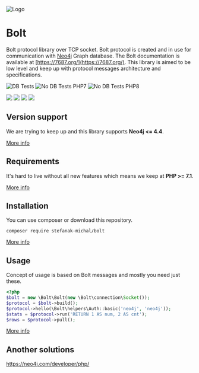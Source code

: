![Logo](https://repository-images.githubusercontent.com/198229221/c0edf6c1-8699-481d-85f7-17b6ea0ffb26)

# Bolt
Bolt protocol library over TCP socket. Bolt protocol is created and in use for communication with [Neo4j](https://neo4j.com/) Graph database. The Bolt documentation is available at [https://7687.org/](https://7687.org/). This library is aimed to be low level and keep up with protocol messages architecture and specifications.

![DB Tests](https://github.com/neo4j-php/Bolt/actions/workflows/db-tests.yml/badge.svg?branch=master) 
![No DB Tests PHP7](https://github.com/neo4j-php/Bolt/actions/workflows/no-db-test-php-7.yml/badge.svg?branch=master) 
![No DB Tests PHP8](https://github.com/neo4j-php/Bolt/actions/workflows/no-db-test-php-8.yml/badge.svg?branch=master) 

![](https://img.shields.io/github/stars/stefanak-michal/Bolt) 
![](https://img.shields.io/packagist/dt/stefanak-michal/bolt) 
![](https://img.shields.io/github/v/release/stefanak-michal/bolt) 
![](https://img.shields.io/github/commits-since/stefanak-michal/bolt/latest)

## Version support

We are trying to keep up and this library supports **Neo4j <= 4.4**.

[More info](https://github.com/neo4j-php/Bolt/wiki/Version-support)

## Requirements

It's hard to live without all new features which means we keep at **PHP >= 7.1**.

[More info](https://github.com/neo4j-php/Bolt/wiki/Requirements)

## Installation

You can use composer or download this repository.

`composer require stefanak-michal/bolt`

[More info](https://github.com/neo4j-php/Bolt/wiki/Installation)

## Usage

Concept of usage is based on Bolt messages and mostly you need just these.

```php
<?php
$bolt = new \Bolt\Bolt(new \Bolt\connection\Socket());
$protocol = $bolt->build();
$protocol->hello(\Bolt\helpers\Auth::basic('neo4j', 'neo4j'));
$stats = $protocol->run('RETURN 1 AS num, 2 AS cnt');
$rows = $protocol->pull();
```

[More info](https://github.com/neo4j-php/Bolt/wiki/Usage)

## Another solutions

https://neo4j.com/developer/php/

